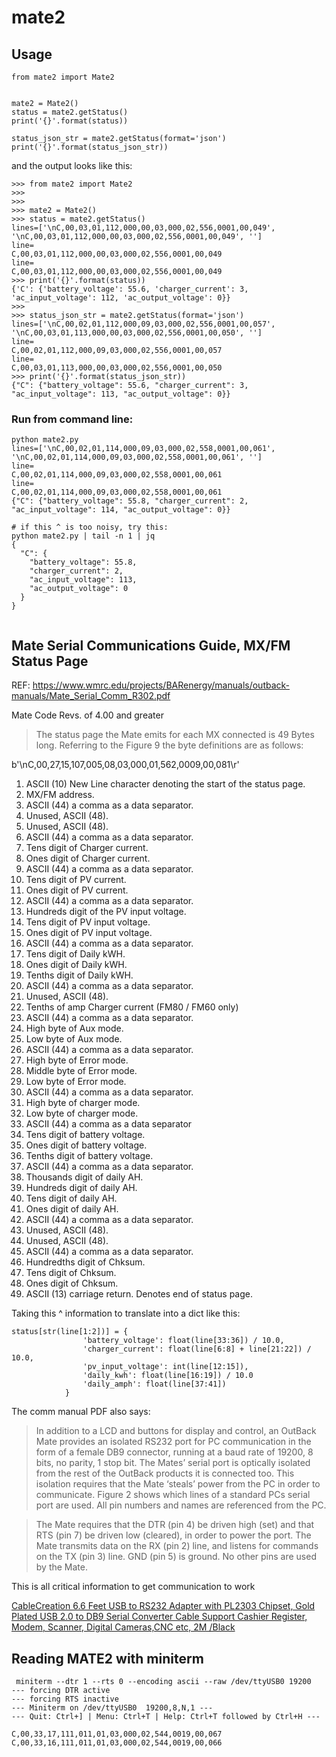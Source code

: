 # mate2

## Usage

```
from mate2 import Mate2


mate2 = Mate2()
status = mate2.getStatus()
print('{}'.format(status))

status_json_str = mate2.getStatus(format='json')
print('{}'.format(status_json_str))
```

and the output looks like this:
```
>>> from mate2 import Mate2
>>>
>>>
>>> mate2 = Mate2()
>>> status = mate2.getStatus()
lines=['\nC,00,03,01,112,000,00,03,000,02,556,0001,00,049', '\nC,00,03,01,112,000,00,03,000,02,556,0001,00,049', '']
line=
C,00,03,01,112,000,00,03,000,02,556,0001,00,049
line=
C,00,03,01,112,000,00,03,000,02,556,0001,00,049
>>> print('{}'.format(status))
{'C': {'battery_voltage': 55.6, 'charger_current': 3, 'ac_input_voltage': 112, 'ac_output_voltage': 0}}
>>>
>>> status_json_str = mate2.getStatus(format='json')
lines=['\nC,00,02,01,112,000,09,03,000,02,556,0001,00,057', '\nC,00,03,01,113,000,00,03,000,02,556,0001,00,050', '']
line=
C,00,02,01,112,000,09,03,000,02,556,0001,00,057
line=
C,00,03,01,113,000,00,03,000,02,556,0001,00,050
>>> print('{}'.format(status_json_str))
{"C": {"battery_voltage": 55.6, "charger_current": 3, "ac_input_voltage": 113, "ac_output_voltage": 0}}
```

### Run from command line:
```
python mate2.py
lines=['\nC,00,02,01,114,000,09,03,000,02,558,0001,00,061', '\nC,00,02,01,114,000,09,03,000,02,558,0001,00,061', '']
line=
C,00,02,01,114,000,09,03,000,02,558,0001,00,061
line=
C,00,02,01,114,000,09,03,000,02,558,0001,00,061
{"C": {"battery_voltage": 55.8, "charger_current": 2, "ac_input_voltage": 114, "ac_output_voltage": 0}}

# if this ^ is too noisy, try this:
python mate2.py | tail -n 1 | jq
{
  "C": {
    "battery_voltage": 55.8,
    "charger_current": 2,
    "ac_input_voltage": 113,
    "ac_output_voltage": 0
  }
}


```

## Mate Serial Communications Guide, MX/FM Status Page

REF: https://www.wmrc.edu/projects/BARenergy/manuals/outback-manuals/Mate_Serial_Comm_R302.pdf

Mate Code Revs. of 4.00 and greater

> The status page the Mate emits for each MX connected is 49 Bytes long. Referring to the Figure 9 the byte definitions are as follows:

b'\nC,00,27,15,107,005,08,03,000,01,562,0009,00,081\r'

1. ASCII (10) New Line character denoting the start of the status page.
2. MX/FM address.
3. ASCII (44) a comma as a data separator.
4. Unused, ASCII (48).
5. Unused, ASCII (48). 
6. ASCII (44) a comma as a data separator. 
7. Tens digit of Charger current. 
8. Ones digit of Charger current. 
9. ASCII (44) a comma as a data separator. 
10. Tens digit of PV current. 
11. Ones digit of PV current. 
12. ASCII (44) a comma as a data separator. 
13. Hundreds digit of the PV input voltage. 
14. Tens digit of PV input voltage. 
15. Ones digit of PV input voltage. 
16. ASCII (44) a comma as a data separator. 
17. Tens digit of Daily kWH. 
18. Ones digit of Daily kWH. 
19. Tenths digit of Daily kWH. 
20. ASCII (44) a comma as a data separator. 
21. Unused, ASCII (48). 
22. Tenths of amp Charger current (FM80 / FM60 only) 
23. ASCII (44) a comma as a data separator. 
24. High byte of Aux mode. 
25. Low byte of Aux mode. 
26. ASCII (44) a comma as a data separator. 
27. High byte of Error mode. 
28. Middle byte of Error mode. 
29. Low byte of Error mode. 
30. ASCII (44) a comma as a data separator. 
31. High byte of charger mode. 
32. Low byte of charger mode. 
33. ASCII (44) a comma as a data separator
34. Tens digit of battery voltage. 
35. Ones digit of battery voltage. 
36. Tenths digit of battery voltage. 
37. ASCII (44) a comma as a data separator. 
38. Thousands digit of daily AH. 
39. Hundreds digit of daily AH. 
40. Tens digit of daily AH. 
41. Ones digit of daily AH. 
42. ASCII (44) a comma as a data separator. 
43. Unused, ASCII (48). 
44. Unused, ASCII (48). 
45. ASCII (44) a comma as a data separator. 
46. Hundredths digit of Chksum. 
47. Tens digit of Chksum. 
48. Ones digit of Chksum. 
49. ASCII (13) carriage return. Denotes end of status page.


Taking this ^ information to translate into a dict like this:

```
status[str(line[1:2])] = {
                'battery_voltage': float(line[33:36]) / 10.0,
                'charger_current': float(line[6:8] + line[21:22]) / 10.0,
                'pv_input_voltage': int(line[12:15]),
                'daily_kwh': float(line[16:19]) / 10.0
                'daily_amph': float(line[37:41])
            }
```

The comm manual PDF also says:

> In addition to a LCD and buttons for display and control, an OutBack Mate provides an isolated RS232 port for PC communication in the form of a female DB9 connector, running at a baud rate of 19200, 8 bits, no parity, 1 stop bit. The Mates’ serial port is optically isolated from the rest of the OutBack products it is connected too. This isolation requires that the Mate ‘steals’ power from the PC in order to communicate. Figure 2 shows which lines of a standard PCs serial port are used. All pin numbers and names are referenced from the PC.

> The Mate requires that the DTR (pin 4) be driven high (set) and that RTS (pin 7) be driven low (cleared), in order to power the port. The Mate transmits data on the RX (pin 2) line, and listens for commands on the TX (pin 3) line. GND (pin 5) is ground. No other pins are used by the Mate.

This is all critical information to get communication to work

[CableCreation 6.6 Feet USB to RS232 Adapter with PL2303 Chipset, Gold Plated USB 2.0 to DB9 Serial Converter Cable Support Cashier Register, Modem, Scanner, Digital Cameras,CNC etc, 2M /Black ](https://www.amazon.com/gp/product/B0758BWVXF/)

## Reading MATE2 with miniterm

```
 miniterm --dtr 1 --rts 0 --encoding ascii --raw /dev/ttyUSB0 19200
--- forcing DTR active
--- forcing RTS inactive
--- Miniterm on /dev/ttyUSB0  19200,8,N,1 ---
--- Quit: Ctrl+] | Menu: Ctrl+T | Help: Ctrl+T followed by Ctrl+H ---

C,00,33,17,111,011,01,03,000,02,544,0019,00,067
C,00,33,16,111,011,01,03,000,02,544,0019,00,066
```
